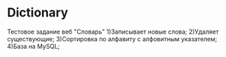 # Dictionary
Тестовое задание веб "Словарь"
  1)Записывает новые слова;
  2)Удаляет существующие;
  3)Сортировка по алфавиту с алфовитным указателем;
  4)База на MySQL;
